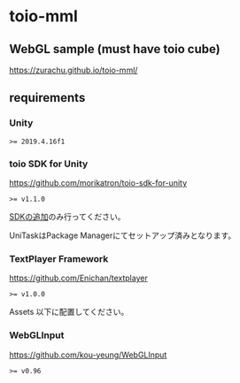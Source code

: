# toio-mml

## WebGL sample (must have toio cube)
https://zurachu.github.io/toio-mml/

## requirements
### Unity

`>= 2019.4.16f1`

### toio SDK for Unity
https://github.com/morikatron/toio-sdk-for-unity

`>= v1.1.0`

[SDKの追加](https://github.com/morikatron/toio-sdk-for-unity/blob/main/docs/download_sdk.md#sdk-%E3%81%AE%E8%BF%BD%E5%8A%A0)のみ行ってください。

UniTaskはPackage Managerにてセットアップ済みとなります。

### TextPlayer Framework
https://github.com/Enichan/textplayer

`>= v1.0.0`

Assets 以下に配置してください。

### WebGLInput
https://github.com/kou-yeung/WebGLInput

`>= v0.96`
